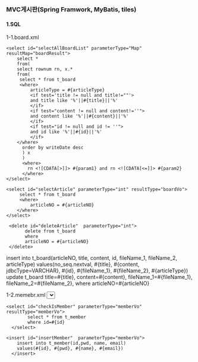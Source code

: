 ### MVC게시판(Spring Framwork, MyBatis, tiles)

#### 1.SQL
  1-1.board.xml
  
  	<select id="selectAllBoardList" parameterType="Map" resultMap="boardResult">
     	select * 
     	from(
     	select rownum rn, x.*
     	from(
         select * from t_board 
         <where>
	         articleType = #{articleType}
	         <if test='title != null and title!=""'>
	         and title like '%'||#{title}||'%'
	         </if>
	         <if test="content != null and content!=''">
	         and content like '%'||#{content}||'%'
	         </if>
	         <if test="id != null and id != ''">
	         and id like '%'||#{id}||'%'
	         </if>
        </where>  
          order by writeDate desc
          ) x
          )
          <where>
          	rn <![CDATA[>]]> #{param1} and rn <![CDATA[<=]]> #{param2}
          </where>	 	
	</select>

	<select id="selectArticle" parameterType="int" resultType="boardVo">
         select * from t_board
         <where>
	         articleNO = #{articleNO}
        </where>  	 	
	</select> 

 	 <delete id="deleteArticle"  parameterType="int">
		   delete from t_board
		   where
		   articleNO = #{articleNO}
	 </delete>

  <insert id="insertArticle"  parameterType="boardVo">
		 insert into t_board(articleNO, title, 
		 <if test="content!=null">
		 content, 
		 </if>
		 id, 
		 <if test='fileName_1!=null'>
		 fileName_1,
		 </if>
		 <if test='fileName_2!=null'> 
		 fileName_2,
		 </if> 
		 articleType)
		 values(no_seq.nextval, #{title}, 
		 <if test="content!=null">
		 #{content, jdbcType=VARCHAR}, 
		 </if>
		 #{id},
		 <if test='fileName_1!=null'>
		 #{fileName_1},
		 </if>
		 <if test='fileName_2!=null'> 
		 #{fileName_2},
		 </if> 
		 #{articleType}) 
	</insert>

  <update id="updateArticle"  parameterType="boardVo">
     update t_board
     <set>
	     title=#{title}, content=#{content},
	     <if test="fileName_1!=null">
	     	fileName_1=#{fileName_1}, 
	     </if>
	     <if test="fileName_2!=null">
	     	fileName_2=#{fileName_2},
	     </if>
	 </set>   
     where
     articleNO=#{articleNO}
   </update>

   1-2.memebr.xml
   	<select id="getLoginMember"  resultType="memberVo"   parameterType="memberVo" >
  		select * from t_member	
  		where id=#{id}		
  	</select>

    <select id="checkIsMember" parameterType="memberVo" resultType="memberVo">
		 	select * from t_member	
			where id=#{id}      
	  </select>

  	<insert id="insertMember"  parameterType="memberVo">
  		insert into t_member(id,pwd, name, email)
  		values(#{id}, #{pwd}, #{name}, #{email})      
	  </insert>   
